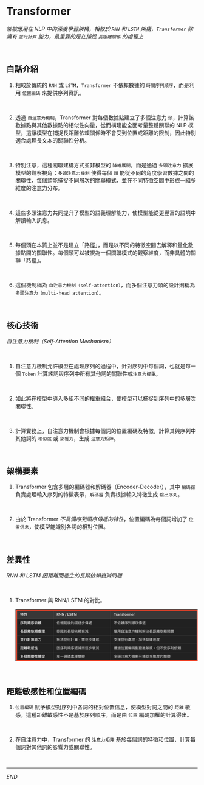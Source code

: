 # Transformer

_常被應用在 NLP 中的深度學習架構，相較於 `RNN` 和 `LSTM` 架構，`Transformer` 除擁有 `並行計算` 能力，最重要的是在捕捉 `長距離關係` 的處理上_

<br>

## 白話介紹

1. 相較於傳統的 `RNN` 或 `LSTM`，`Transformer` 不依賴數據的 `時間序列順序`，而是利用 `位置編碼` 來提供序列資訊。

<br>


2. 透過 `自注意力機制`，Transformer 對每個數據點建立了多個注意力 `頭`，計算該數據點與其他數據點的相似性向量，從而構建能全面考量整體關聯的 NLP 模型，這讓模型在捕捉長距離依賴關係時不會受到位置或距離的限制，因此特別適合處理長文本的關聯性分析。

<br>


3. 特別注意，這種關聯建構方式並非模型的 `降維展開`，而是通過 `多頭注意力` 擴展模型的觀察視角；`多頭注意力機制` 使得每個 `頭` 能從不同的角度學習數據之間的關聯性，每個頭能捕捉不同層次的關聯模式，並在不同特徵空間中形成一組多維度的注意力分布。

<br>


4. 這些多頭注意力共同提升了模型的語義理解能力，使模型能從更豐富的語境中解讀輸入訊息。

<br>


5. 每個頭在本質上並不是建立「路徑」，而是以不同的特徵空間去解釋和量化數據點間的關聯性。每個頭可以被視為一個關聯模式的觀察維度，而非具體的關聯「路徑」。

<br>


6. 這個機制稱為 `自注意力機制（self-attention）`，而多個注意力頭的設計則稱為 `多頭注意力（multi-head attention）`。

<br>

## 核心技術

_自注意力機制（Self-Attention Mechanism）_

<br>

1. 自注意力機制允許模型在處理序列的過程中，針對序列中每個詞，也就是每一個 `Token`  計算該詞與序列中所有其他詞的關聯性或`注意力權重`。

<br>

2. 如此將在模型中導入多組不同的權重組合，使模型可以捕捉到序列中的多層次關聯性。

<br>

3. 計算實務上，自注意力機制會根據每個詞的位置編碼及特徵，計算其與序列中其他詞的 `相似度` 或 `影響力`，生成 `注意力矩陣`。

<br>

## 架構要素

1. Transformer 包含多層的編碼器和解碼器（Encoder-Decoder），其中 `編碼器` 負責處理輸入序列的特徵表示，`解碼器` 負責根據輸入特徵生成 `輸出序列`。

<br>

2. 由於 Transformer _不具備序列順序傳遞的特性_，位置編碼為每個詞增加了 `位置信息`，使模型能識別各詞的相對位置。

<br>

## 差異性

_RNN 和 LSTM 因距離而產生的長期依賴衰減問題_

<br>

1. Transformer 與 RNN/LSTM 的對比。

    ![](images/img_01.png)

<br>

## 距離敏感性和位置編碼

1. `位置編碼` 賦予模型對序列中各詞的相對位置信息，使模型對詞之間的 `距離` 敏感，這種距離敏感性不是基於序列順序，而是由 `位置` 編碼加權的計算得出。

<br>

2. 在自注意力中，Transformer 的 `注意力矩陣` 基於每個詞的特徵和位置，計算每個詞對其他詞的影響力或關聯性。

<br>

___

_END_